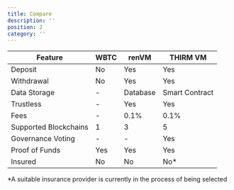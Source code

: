 ```yaml
---
title: Compare
description: ''
position: 2
category: ''
---
```


| Feature | WBTC | renVM | THIRM VM |
|---|---|---|---|
| Deposit  | No |  Yes |  Yes |
| Withdrawal | No |  Yes |  Yes |
| Data Storage | - |  Database |  Smart Contract |
| Trustless | - | Yes | Yes |
| Fees | - | 0.1% | 0.1% |
| Supported Blockchains  | 1 |  3 |  5 |
| Governance Voting| - | - | Yes |
| Proof of Funds  | Yes |  Yes |  Yes |
| Insured  | No |  No |  No* |

*A suitable insurance provider is currently in the process of being selected
